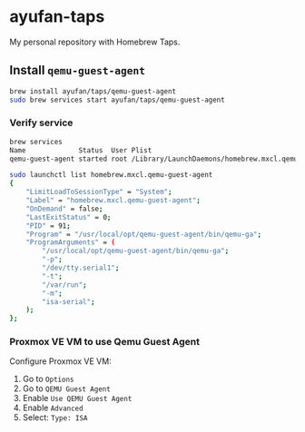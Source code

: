 # ayufan-taps

My personal repository with Homebrew Taps.

## Install `qemu-guest-agent`

```bash
brew install ayufan/taps/qemu-guest-agent
sudo brew services start ayufan/taps/qemu-guest-agent
```

### Verify service

```bash
brew services
Name             Status  User Plist
qemu-guest-agent started root /Library/LaunchDaemons/homebrew.mxcl.qemu-guest-agent.plist
```

```bash
sudo launchctl list homebrew.mxcl.qemu-guest-agent
{
	"LimitLoadToSessionType" = "System";
	"Label" = "homebrew.mxcl.qemu-guest-agent";
	"OnDemand" = false;
	"LastExitStatus" = 0;
	"PID" = 91;
	"Program" = "/usr/local/opt/qemu-guest-agent/bin/qemu-ga";
	"ProgramArguments" = (
		"/usr/local/opt/qemu-guest-agent/bin/qemu-ga";
		"-p";
		"/dev/tty.serial1";
		"-t";
		"/var/run";
		"-m";
		"isa-serial";
	);
};
```

### Proxmox VE VM to use Qemu Guest Agent

Configure Proxmox VE VM:

1. Go to `Options`
1. Go to `QEMU Guest Agent`
1. Enable `Use QEMU Guest Agent`
1. Enable `Advanced`
1. Select: `Type: ISA`
